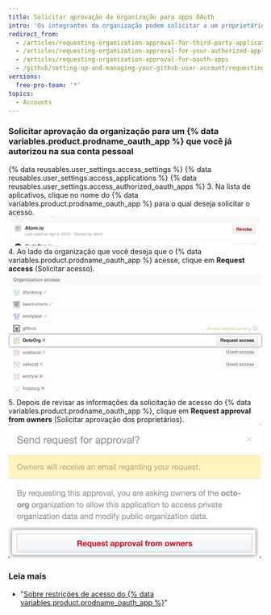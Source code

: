 ```yaml
---
title: Solicitar aprovação da organização para apps OAuth
intro: 'Os integrantes da organização podem solicitar a um proprietário a aprovação do acesso aos recursos da organização para {% data variables.product.prodname_oauth_app %}.'
redirect_from:
  - /articles/requesting-organization-approval-for-third-party-applications/
  - /articles/requesting-organization-approval-for-your-authorized-applications/
  - /articles/requesting-organization-approval-for-oauth-apps
  - /github/setting-up-and-managing-your-github-user-account/requesting-organization-approval-for-oauth-apps
versions:
  free-pro-team: '*'
topics:
  - Accounts
---
```

### Solicitar aprovação da organização para um {% data variables.product.prodname_oauth_app %} que você já autorizou na sua conta pessoal

{% data reusables.user_settings.access_settings %}
{% data reusables.user_settings.access_applications %}
{% data reusables.user_settings.access_authorized_oauth_apps %}
3. Na lista de aplicativos, clique no nome do {% data variables.product.prodname_oauth_app %} para o qual deseja solicitar o acesso. ![Botão View application (Exibir aplicativo)](/assets/images/help/settings/settings-third-party-view-app.png)
4. Ao lado da organização que você deseja que o {% data variables.product.prodname_oauth_app %} acesse, clique em **Request access** (Solicitar acesso). ![Botão Request access (Solicitar acesso)](/assets/images/help/settings/settings-third-party-request-access.png)
5. Depois de revisar as informações da solicitação de acesso do {% data variables.product.prodname_oauth_app %}, clique em **Request approval from owners** (Solicitar aprovação dos proprietários). ![Botão Request approval (Solicitar aprovação)](/assets/images/help/settings/oauth-access-request-approval.png)

### Leia mais

- "[Sobre restrições de acesso do {% data variables.product.prodname_oauth_app %}](/articles/about-oauth-app-access-restrictions)"
